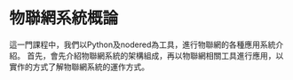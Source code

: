 # 物聯網系統概論

這一門課程中，我們以Python及nodered為工具，進行物聯網的各種應用系統介紹。
首先，會先介紹物聯網系統的架構組成，再以物聯網相關工具進行應用，以實作的方式了解物聯網系統的運作方式。

